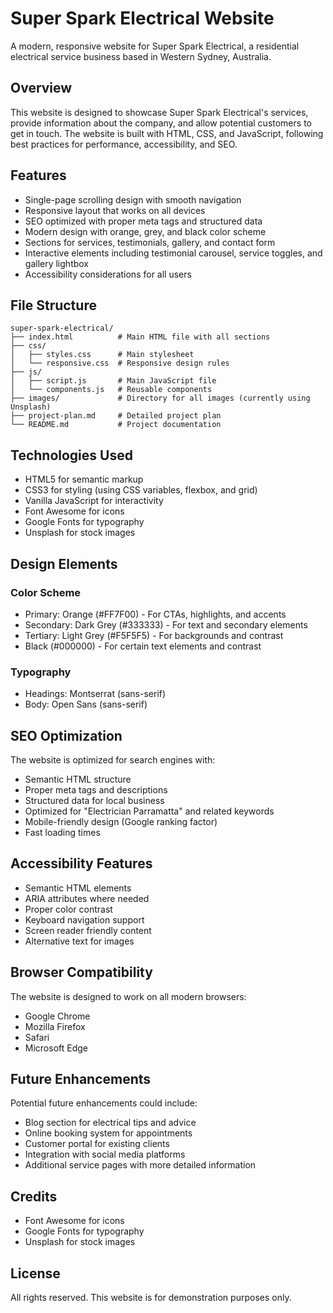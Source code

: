 # Super Spark Electrical Website

A modern, responsive website for Super Spark Electrical, a residential electrical service business based in Western Sydney, Australia.

## Overview

This website is designed to showcase Super Spark Electrical's services, provide information about the company, and allow potential customers to get in touch. The website is built with HTML, CSS, and JavaScript, following best practices for performance, accessibility, and SEO.

## Features

- Single-page scrolling design with smooth navigation
- Responsive layout that works on all devices
- SEO optimized with proper meta tags and structured data
- Modern design with orange, grey, and black color scheme
- Sections for services, testimonials, gallery, and contact form
- Interactive elements including testimonial carousel, service toggles, and gallery lightbox
- Accessibility considerations for all users

## File Structure

```
super-spark-electrical/
├── index.html          # Main HTML file with all sections
├── css/
│   ├── styles.css      # Main stylesheet
│   └── responsive.css  # Responsive design rules
├── js/
│   ├── script.js       # Main JavaScript file
│   └── components.js   # Reusable components
├── images/             # Directory for all images (currently using Unsplash)
├── project-plan.md     # Detailed project plan
└── README.md           # Project documentation
```

## Technologies Used

- HTML5 for semantic markup
- CSS3 for styling (using CSS variables, flexbox, and grid)
- Vanilla JavaScript for interactivity
- Font Awesome for icons
- Google Fonts for typography
- Unsplash for stock images

## Design Elements

### Color Scheme
- Primary: Orange (#FF7F00) - For CTAs, highlights, and accents
- Secondary: Dark Grey (#333333) - For text and secondary elements
- Tertiary: Light Grey (#F5F5F5) - For backgrounds and contrast
- Black (#000000) - For certain text elements and contrast

### Typography
- Headings: Montserrat (sans-serif)
- Body: Open Sans (sans-serif)

## SEO Optimization

The website is optimized for search engines with:
- Semantic HTML structure
- Proper meta tags and descriptions
- Structured data for local business
- Optimized for "Electrician Parramatta" and related keywords
- Mobile-friendly design (Google ranking factor)
- Fast loading times

## Accessibility Features

- Semantic HTML elements
- ARIA attributes where needed
- Proper color contrast
- Keyboard navigation support
- Screen reader friendly content
- Alternative text for images

## Browser Compatibility

The website is designed to work on all modern browsers:
- Google Chrome
- Mozilla Firefox
- Safari
- Microsoft Edge

## Future Enhancements

Potential future enhancements could include:
- Blog section for electrical tips and advice
- Online booking system for appointments
- Customer portal for existing clients
- Integration with social media platforms
- Additional service pages with more detailed information

## Credits

- Font Awesome for icons
- Google Fonts for typography
- Unsplash for stock images

## License

All rights reserved. This website is for demonstration purposes only.